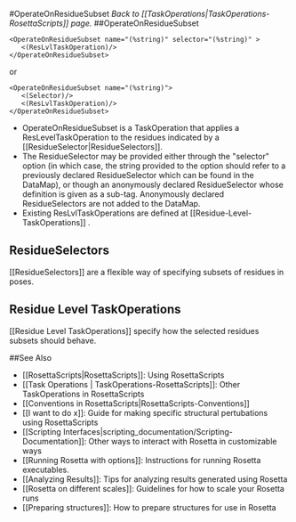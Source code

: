 #OperateOnResidueSubset
*Back to [[TaskOperations|TaskOperations-RosettaScripts]] page.*
##OperateOnResidueSubset

    <OperateOnResidueSubset name="(%string)" selector="(%string)" >
       <(ResLvlTaskOperation)/>
    </OperateOnResidueSubset>

or

    <OperateOnResidueSubset name="(%string)">
       <(Selector)/>
       <(ResLvlTaskOperation)/>
    </OperateOnResidueSubset>

-   OperateOnResidueSubset is a TaskOperation that applies a ResLevelTaskOperation to the residues indicated by a [[ResidueSelector|ResidueSelectors]].
-   The ResidueSelector may be provided either through the "selector" option (in which case, the string provided to the option should refer to a previously declared ResidueSelector which can be found in the DataMap), or though an anonymously declared ResidueSelector whose definition is given as a sub-tag. Anonymously declared ResidueSelectors are not added to the DataMap.
-   Existing ResLvlTaskOperations are defined at [[Residue-Level-TaskOperations]] .

## ResidueSelectors

[[ResidueSelectors]] are a flexible way of specifying subsets of residues in poses.

## Residue Level TaskOperations

[[Residue Level TaskOperations]] specify how the selected residues subsets should behave.

##See Also

* [[RosettaScripts|RosettaScripts]]: Using RosettaScripts
* [[Task Operations | TaskOperations-RosettaScripts]]: Other TaskOperations in RosettaScripts
* [[Conventions in RosettaScripts|RosettaScripts-Conventions]]
* [[I want to do x]]: Guide for making specific structural pertubations using RosettaScripts
* [[Scripting Interfaces|scripting_documentation/Scripting-Documentation]]: Other ways to interact with Rosetta in customizable ways
* [[Running Rosetta with options]]: Instructions for running Rosetta executables.
* [[Analyzing Results]]: Tips for analyzing results generated using Rosetta
* [[Rosetta on different scales]]: Guidelines for how to scale your Rosetta runs
* [[Preparing structures]]: How to prepare structures for use in Rosetta